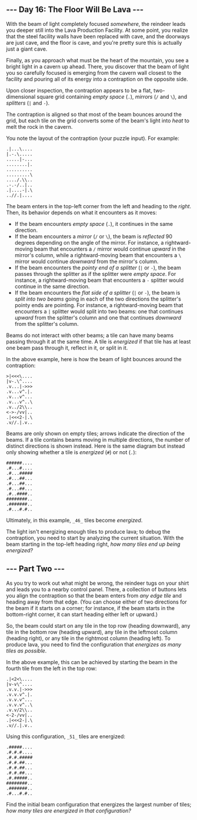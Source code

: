 ## \--- Day 16: The Floor Will Be Lava ---

With the beam of light completely focused _somewhere_, the reindeer leads you deeper still into the Lava Production
Facility. At some point, you realize that the steel facility walls have been replaced with cave, and the doorways are
just cave, and the floor is cave, and you're pretty sure this is actually just a giant cave.

Finally, as you approach what must be the heart of the mountain, you see a bright light in a cavern up ahead. There, you
discover that the beam of light you so carefully focused is emerging from the cavern wall closest to the facility and
pouring all of its energy into a contraption on the opposite side.

Upon closer inspection, the contraption appears to be a flat, two-dimensional square grid containing _empty space_
(`.`), _mirrors_ (`/` and `\`), and _splitters_ (`|` and `-`).

The contraption is aligned so that most of the beam bounces around the grid, but each tile on the grid converts some of
the beam's light into _heat_ to melt the rock in the cavern.

You note the layout of the contraption (your puzzle input). For example:

```
.|...\....
|.-.\.....
.....|-...
........|.
..........
.........\
..../.\\..
.-.-/..|..
.|....-|.\
..//.|....

```

The beam enters in the top-left corner from the left and heading to the _right_. Then, its behavior depends on what it
encounters as it moves:

- If the beam encounters _empty space_ (`.`), it continues in the same direction.
- If the beam encounters a _mirror_ (`/` or `\`), the beam is _reflected_ 90 degrees depending on the angle of the
  mirror. For instance, a rightward-moving beam that encounters a `/` mirror would continue _upward_ in the mirror's
  column, while a rightward-moving beam that encounters a `\` mirror would continue _downward_ from the mirror's column.
- If the beam encounters the _pointy end of a splitter_ (`|` or `-`), the beam passes through the splitter as if the
  splitter were _empty space_. For instance, a rightward-moving beam that encounters a `-` splitter would continue in
  the same direction.
- If the beam encounters the _flat side of a splitter_ (`|` or `-`), the beam is _split into two beams_ going in each of
  the two directions the splitter's pointy ends are pointing. For instance, a rightward-moving beam that encounters a
  `|` splitter would split into two beams: one that continues _upward_ from the splitter's column and one that continues
  _downward_ from the splitter's column.

Beams do not interact with other beams; a tile can have many beams passing through it at the same time. A tile is
_energized_ if that tile has at least one beam pass through it, reflect in it, or split in it.

In the above example, here is how the beam of light bounces around the contraption:

```
>|<<<\....
|v-.\^....
.v...|->>>
.v...v^.|.
.v...v^...
.v...v^..\
.v../2\\..
<->-/vv|..
.|<<<2-|.\
.v//.|.v..

```

Beams are only shown on empty tiles; arrows indicate the direction of the beams. If a tile contains beams moving in
multiple directions, the number of distinct directions is shown instead. Here is the same diagram but instead only
showing whether a tile is _energized_ (`#`) or not (`.`):

```
######....
.#...#....
.#...#####
.#...##...
.#...##...
.#...##...
.#..####..
########..
.#######..
.#...#.#..

```

Ultimately, in this example, `_46_` tiles become _energized_.

The light isn't energizing enough tiles to produce lava; to debug the contraption, you need to start by analyzing the
current situation. With the beam starting in the top-left heading right, _how many tiles end up being energized?_

## \--- Part Two ---

As you try to work out what might be wrong, the reindeer tugs on your shirt and leads you to a nearby control panel.
There, a collection of buttons lets you align the contraption so that the beam enters from _any edge tile_ and heading
away from that edge. (You can choose either of two directions for the beam if it starts on a corner; for instance, if
the beam starts in the bottom-right corner, it can start heading either left or upward.)

So, the beam could start on any tile in the top row (heading downward), any tile in the bottom row (heading upward), any
tile in the leftmost column (heading right), or any tile in the rightmost column (heading left). To produce lava, you
need to find the configuration that _energizes as many tiles as possible_.

In the above example, this can be achieved by starting the beam in the fourth tile from the left in the top row:

```
.|<2<\....
|v-v\^....
.v.v.|->>>
.v.v.v^.|.
.v.v.v^...
.v.v.v^..\
.v.v/2\\..
<-2-/vv|..
.|<<<2-|.\
.v//.|.v..

```

Using this configuration, `_51_` tiles are energized:

```
.#####....
.#.#.#....
.#.#.#####
.#.#.##...
.#.#.##...
.#.#.##...
.#.#####..
########..
.#######..
.#...#.#..

```

Find the initial beam configuration that energizes the largest number of tiles; _how many tiles are energized in that
configuration?_
